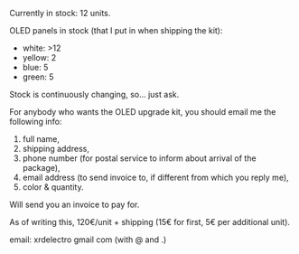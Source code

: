 Currently in stock: 12 units.

OLED panels in stock (that I put in when shipping the kit):
+ white: >12
+ yellow: 2
+ blue: 5
+ green: 5

Stock is continuously changing, so... just ask.

For anybody who wants the OLED upgrade kit, you should email me the following info:
1) full name,
2) shipping address,
3) phone number (for postal service to inform about arrival of the package),
4) email address (to send invoice to, if different from which you reply me),
6) color & quantity.

Will send you an invoice to pay for.

As of writing this, 120€/unit + shipping (15€ for first, 5€ per additional unit). 


email: xrdelectro gmail com (with @ and .)
